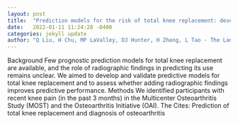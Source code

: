 ```yaml
---
layout: post
title:  "Prediction models for the risk of total knee replacement: development and validation using data from multicentre cohort studies"
date:   2022-01-11 11:24:28 -0400
categories: jekyll update
author: "Q Liu, H Chu, MP LaValley, DJ Hunter, H Zhang, L Tao - The Lancet Rheumatology, 2022"
---
```

Background Few prognostic prediction models for total knee replacement are available, and the role of radiographic findings in predicting its use remains unclear. We aimed to develop and validate predictive models for total knee replacement and to assess whether adding radiographic findings improves predictive performance. Methods We identified participants with recent knee pain (in the past 3 months) in the Multicenter Osteoarthritis Study (MOST) and the Osteoarthritis Initiative (OAI). The Cites: Prediction of total knee replacement and diagnosis of osteoarthritis
